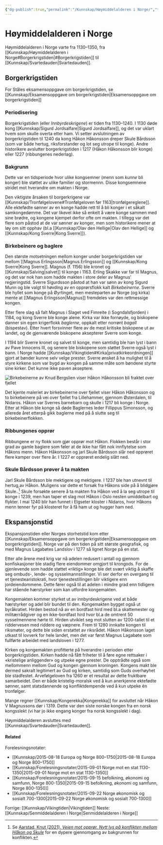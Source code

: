 ```yaml
---
{"dg-publish":true,"permalink":"/Kunnskap/Høymiddelalderen i Norge/","title":"Høymiddelalderen i Norge","tags":["historie"]}
---
```



# Høymiddelalderen i Norge
Høymiddelalderen i Norge varte fra 1130–1350, fra [[Kunnskap/Høymiddelalderen i Norge#Borgerkrigstiden\|#Borgerkrigstiden]] til [[Kunnskap/Svartedauden\|Svartedauden]].

## Borgerkrigstiden
For Ståles eksamensoppgave om borgerkrigstiden, se [[Kunnskap/Eksamensoppgave om borgerkrigstiden\|Eksamensoppgave om borgerkrigstiden]]

### Periodisering
Borgerkrigstiden (eller *Innbyrdeskrigene*) er tiden fra 1130–1240. I 1130 døde kong [[Kunnskap/Sigurd Jordsalfare\|Sigurd Jordsalfare]], og det var uklart hvem som skulle overta etter ham. Vi setter avslutningen av borgerkrigstiden til 1240 da kong Håkon Håkonsson dreper Skule Bårdsson (som var både hertug, riksforstander og lot seg utrope til konge). Andre historikere avslutter borgerkrigstiden i 1217 (Håkon Håkonsson blir konge) eller 1227 (ribbungenes nederlag).

### Bakgrunn
Dette var en tidsperiode hvor ulike kongsemner (menn som *kunne* bli konger) ble støttet av ulike familier og stormennn. Disse kongsemnene stridet mot hverandre om makten i Norge.

Den viktigste årsaken til borgerkrigene var [[Kunnskap/Tronfølgelovene#Tronfølgeloven før 1163\|tronfølgereglene]]. Alle ektefødte sønner av en konge hadde rett til å bli konger i et såkalt samkongedømme. Det var likevel ikke så enkelt å være konge sammen med sine brødre, og kongene kjempet derfor ofte om makten. I tillegg var det flere som påstod at de var sønner av konger, men som historikere mener at løy om sitt opphav (bl.a [[Kunnskap/Olav den Hellige\|Olav den Hellige]] og [[Kunnskap/Kong Sverre\|Kong Sverre]]).

### Birkebeinere og baglere
Den største motsetningen mellom konger under borgerkrigstiden var mellom [[Magnus Erlingsson\|Magnus Erlingsson]] og [[Kunnskap/Kong Sverre\|Kong Sverre]]. Magnus (f. 1156) ble kronet og [[Kunnskap/Salving\|salvet]] til konge i 1163. Erling Skakke var far til Magnus, og det var nok han som hadde makten i store deler av Magnus' regjeringstid. Sverre Sigurdsson påstod at han var sønn av kong Sigurd Munn og ble valgt til høvding av en opprørsflokk kalt *Birkebeinerne*. Sverre ble hyllet som konge på Øyrtinget, men mesteparten av Norge (og kirka) mente at [[Magnus Erlingsson\|Magnus]] fremdeles var den rettmessige kongen. 

Etter flere slag så falt Magnus i Slaget ved Fimreite (i Sogndalsfjorden) i 1184, og kong Sverre ble konge alene. Kirka var ikke fornøyde, og biskopene danner sin egen krigerflokk *baglerne*, oppkalt etter norrønt *bagall* (bispestav). Etter hvert forsvinner flere av de mest kritiske biskopene ut av landet, og de gjenværende biskopene aksepterer Sverre som konge. 

I 1194 blir Sverre kronet og salvet til konge, men samtidig ble han lyst i bann av Pave Innocens III, og senere ble biskopene som støttet Sverre også lyst i bann. I Norge hadde [[Kunnskap/Vikingtiden#Kirka\|privatkirkeordningen]] gjort at bønder kunne selv velge prester. Sverre ønsket å ha mulighet til å styre kirkene som var bygd av kongen på samme måte som bøndene styrte sine kirker. Det kunne ikke paven akseptere.

![Birkebeinerne av Knud Bergslien viser Håkon Håkonsson bli fraktet over fjellet](https://upload.wikimedia.org/wikipedia/commons/1/18/Birkebeinerne_p%C3%A5_Ski_over_Fjeldet_med_Kongsbarnet_%28cropped%29.jpg)

Det kjente maleriet av birkebeinerne over fjellet viser Håkon Håkonsson og to birkebeinere på vei over fjellet fra Lillehammer, gjennom Østerdalen, til Nidaros. Håkon var Sverres barnebarn og skulle i 1217 bli konge i Norge. Etter at Håkon ble konge så døde Baglernes leder Fillippus Simonsson, og allerede året etterpå gikk baglerne med på å slutte seg til birkebeinerflokken.

### Ribbungenes opprør
Ribbungene er ny flokk som gjør opprør mot Håkon. Flokken består i stor grad av gamle baglere som føler at de ikke har fått nok innflytelse som Håkons menn. Håkon Håkonsson og jarl Skule Bårdsson slår ned opprøret flere kamper over flere år. I 1227 er opprøret endelig slått ned.

### Skule Bårdsson prøver å ta makten
Jarl Skule Bårdsson ble mektigere og mektigere. I 1237 ble han utnevnt til hertug,av Håkon. Muligens var dette et forsøk fra Håkons side på å blidgjøre Skule..[^1] Skule forsøkte senere å ta makten fra Håkon ved å la seg utrope til konge i 1239, men han taper et slag mot Håkon i Oslo nesten umiddelbart og flykter. I mai 1240 blir han funnet i Elgseter kloster i Nidaros, hvor Håkons menn tenner fyr på klosteret for å få ham ut og hugger ham ned.

## Ekspansjonstid
Ekspansjonstiden eller Norges storhetstid kom etter [[Kunnskap/Eksamensoppgave om borgerkrigstiden\|Eksamensoppgave om borgerkrigstiden]]. Norge var på den tiden på sitt største geografisk, og med Magnus Lagabøtes Landslov i 1277 så lignet Norge på en stat.

Etter alle årene med krig var nå adelen redusert i antall og gjennom konfiskasjoner ble stadig flere eiendommer omgjort til krongods. For de gjenlevende som hadde støttet «riktig» konge ble det svært viktig å skaffe seg ombuds-, lende- og sysselmannstillinger. Vi ser derfor en overgang til et tjenestearistokrati, hvor tjenestestillingen blir viktigere enn jordeiendommene. Dette fører også til at adelen i mindre grad enn tidligere har stående hærstyrker som kan utfordre kongemakten. 

Kongemakten kommer styrket ut av innbyrdeskrigene ved at både hærstyrker og adel blir bundet til den. Kongemakten bygget også ut byråkratiet. Hirden bestod nå av en bordfast hird med bl.a skattemester og militærrådgiver og en ikke-bordfast hird hvor bl.a de omtrent 50 sysselmennene hørte til. Hirden utviklet seg mot slutten av 1200-tallet til et riddervesen med riddere og væpnere. Frem til 1280 innkalte kongen til riksmøter, og dette ble siden erstattet av riksrådet. Håkon Håkonsson laget utkast til lovverk for hele landet, men det var først Magnus Lagabøte som fullførte arbeidet med landsloven i 1277. 

Kirken og kongemakten profitterte på hverandre i perioden etter borgerkrigstiden. Kirken hadde nå fått friheter til å føre egne rettsaker i «kristelige anliggender» og utpeke egne prester. De opptrådte også som mellommenn mellom Gud og kongen gjennom kroningen. Kongens makt ble dermed sakralt legitimert av Gud og kirken, samtidig som Guds overhøyhet ble stadfestet. Arvefølgeloven fra 1260 er et resultat av dette fruktbare samarbeidet. Den er både kristelig-moralsk ved å kun anerkjenne ektefødte sønner, samt statsdannende og konfliktdempende ved å kun utpeke én tronfølger.

Mange regner [[Kunnskap/Kongerekka\|Kongerekka]] for avsluttet når Håkon V Magnussons dør i 1319. Dette var den siste norske kongen fra en norsk kongsslekt (vi har jo ikke engang konger fra norsk kongsslekt i dag). 

Høymiddelalderen avsluttes med [[Kunnskap/Svartedauden\|Svartedauden]].

#### Related
Forelesningsnotater:
- [[Kunnskap/2015-08-18 Europa og Norge 800–1750\|2015-08-18 Europa og Norge 800–1750]]
- [[Kunnskap/Forelesningsnotater/2015-09-01 Norge mot en stat 1130-1350\|2015-09-01 Norge mot en stat 1130-1350]]
- [[Kunnskap/Forelesningsnotater/2015-09-15 befolkning, økonomi og samfunn, Norge 800-1350\|2015-09-15 befolkning, økonomi og samfunn, Norge 800-1350]]
- [[Kunnskap/Forelesningsnotater/2015-09-22 Norge økonomisk og sosialt 700-1300\|2015-09-22 Norge økonomisk og sosialt 700-1300]]

Forrige: [[Kunnskap/Vikingtiden\|Vikingtiden]]
Neste: [[Kunnskap/Senmiddelalderen i Norge\|Senmiddelalderen i Norge]]

[^1]: Se [Aarstad, Knut (2021). *Veien mot opprør. Nytt lys på konflikten mellom Håkon og Skule*](https://www.idunn.no/doi/10.18261/ht.101.2.2) for en dypere gjennomgang av bakgrunnen for konflikten.
